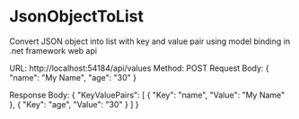 # JsonObjectToList
Convert JSON object into list with key and value pair using model binding in .net framework web api

URL: http://localhost:54184/api/values
Method: POST
Request Body:
{
    "name": "My Name",
    "age": "30"
}

Response Body:
{
    "KeyValuePairs": [
        {
            "Key": "name",
            "Value": "My Name"
        },
        {
            "Key": "age",
            "Value": "30"
        }
    ]
}
